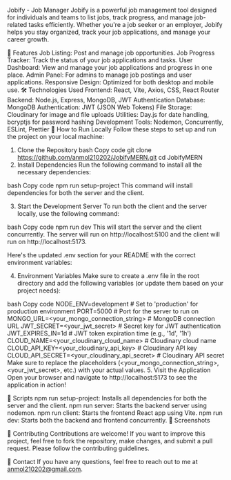 Jobify - Job Manager
Jobify is a powerful job management tool designed for individuals and teams to list jobs, track progress, and manage job-related tasks efficiently. Whether you're a job seeker or an employer, Jobify helps you stay organized, track your job applications, and manage your career growth.

🚀 Features
Job Listing: Post and manage job opportunities.
Job Progress Tracker: Track the status of your job applications and tasks.
User Dashboard: View and manage your job applications and progress in one place.
Admin Panel: For admins to manage job postings and user applications.
Responsive Design: Optimized for both desktop and mobile use.
🛠️ Technologies Used
Frontend: React, Vite, Axios, CSS, React Router
Backend: Node.js, Express, MongoDB, JWT Authentication
Database: MongoDB
Authentication: JWT (JSON Web Tokens)
File Storage: Cloudinary for image and file uploads
Utilities: Day.js for date handling, bcryptjs for password hashing
Development Tools: Nodemon, Concurrently, ESLint, Prettier
🌱 How to Run Locally
Follow these steps to set up and run the project on your local machine:

1. Clone the Repository
bash
Copy code
git clone https://github.com/anmol210202/JobifyMERN.git
cd JobifyMERN
2. Install Dependencies
Run the following command to install all the necessary dependencies:

bash
Copy code
npm run setup-project
This command will install dependencies for both the server and the client.

3. Start the Development Server
To run both the client and the server locally, use the following command:

bash
Copy code
npm run dev
This will start the server and the client concurrently. The server will run on http://localhost:5100 and the client will run on http://localhost:5173.

Here's the updated .env section for your README with the correct environment variables:

4. Environment Variables
Make sure to create a .env file in the root directory and add the following variables (or update them based on your project needs):

bash
Copy code
NODE_ENV=development   # Set to 'production' for production environment
PORT=5000              # Port for the server to run on
MONGO_URL=<your_mongo_connection_string>  # MongoDB connection URL
JWT_SECRET=<your_jwt_secret>  # Secret key for JWT authentication
JWT_EXPIRES_IN=1d      # JWT token expiration time (e.g., '1d', '1h')
CLOUD_NAME=<your_cloudinary_cloud_name>  # Cloudinary cloud name
CLOUD_API_KEY=<your_cloudinary_api_key>  # Cloudinary API key
CLOUD_API_SECRET=<your_cloudinary_api_secret>  # Cloudinary API secret
Make sure to replace the placeholders (<your_mongo_connection_string>, <your_jwt_secret>, etc.) with your actual values.
5. Visit the Application
Open your browser and navigate to http://localhost:5173 to see the application in action!

📜 Scripts
npm run setup-project: Installs all dependencies for both the server and the client.
npm run server: Starts the backend server using nodemon.
npm run client: Starts the frontend React app using Vite.
npm run dev: Starts both the backend and frontend concurrently.
📸 Screenshots

🤝 Contributing
Contributions are welcome! If you want to improve this project, feel free to fork the repository, make changes, and submit a pull request. Please follow the contributing guidelines.

💬 Contact
If you have any questions, feel free to reach out to me at anmol210202@gmail.com.
